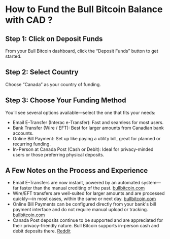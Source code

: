 # How to Fund the Bull Bitcoin Balance with CAD ?

## Step 1: Click on Deposit Funds
From your Bull Bitcoin dashboard, click the “Deposit Funds” button to get started.

## Step 2: Select Country
Choose “Canada” as your country of funding.

## Step 3: Choose Your Funding Method
You’ll see several options available—select the one that fits your needs:

- Email E-Transfer (Interac e-Transfer): Fast and seamless for most users.
- Bank Transfer (Wire / EFT): Best for larger amounts from Canadian bank accounts.
- Online Bill Payment: Set up like paying a utility bill, great for planned or recurring funding.
- In-Person at Canada Post (Cash or Debit): Ideal for privacy-minded users or those preferring physical deposits.

## A Few Notes on the Process and Experience

- Email E-Transfers are now instant, powered by an automated system—far faster than the manual crediting of the past. [bullbitcoin.com](https://bullbitcoin.com)
- Wire/EFT transfers are well-suited for larger amounts and are processed quickly—in most cases, within the same or next day. [bullbitcoin.com](https://bullbitcoin.com)
- Online Bill Payments can be configured directly from your bank's bill payment interface and do not require manual upload or tracking. [bullbitcoin.com](https://bullbitcoin.com)
- Canada Post deposits continue to be supported and are appreciated for their privacy-friendly nature. Bull Bitcoin supports in-person cash and debit deposits there. [Reddit](https://reddit.bullbitcoin.com)